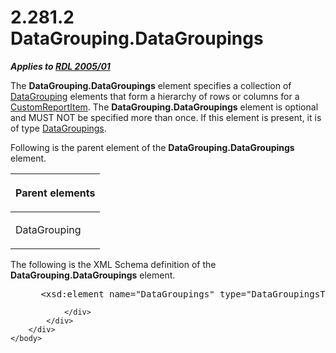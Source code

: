 <html dir="LTR" xmlns:mshelp="http://msdn.microsoft.com/mshelp" xmlns:ddue="http://ddue.schemas.microsoft.com/authoring/2003/5" xmlns:xlink="http://www.w3.org/1999/xlink" xmlns:tool="http://www.microsoft.com/tooltip">
    <head>
        <meta http-equiv="Content-Type" content="text/html; CHARSET=utf-8"></meta>
        <meta name="save" content="history"></meta>
        <title>2.281.2 DataGrouping.DataGroupings</title>
        <xml>
            <mshelp:toctitle title="2.281.2 DataGrouping.DataGroupings"></mshelp:toctitle>
            <mshelp:rltitle title="[MS-RDL]: DataGrouping.DataGroupings"></mshelp:rltitle>
            <mshelp:keyword index="A" term="93f43931-0487-4297-a5fe-71292a69cb01"></mshelp:keyword>
            <mshelp:attr name="DCSext.ContentType" value="open specification"></mshelp:attr>
            <mshelp:attr name="AssetID" value="93f43931-0487-4297-a5fe-71292a69cb01"></mshelp:attr>
            <mshelp:attr name="TopicType" value="kbRef"></mshelp:attr>
            <mshelp:attr name="DCSext.Title" value="[MS-RDL]: DataGrouping.DataGroupings" />
        </xml>
    </head>
    <body>
        <div id="header">
            <h1 class="heading">2.281.2 DataGrouping.DataGroupings</h1>
        </div>
        <div id="mainSection">
            <div id="mainBody">
                <div id="allHistory" class="saveHistory"></div>
                <div id="sectionSection0" class="section" name="collapseableSection">
                    

<p><b><i>Applies to </i></b><a href="3ebe2912-4958-4832-b391-cad1f5e13338.htm"><b><i>RDL 2005/01</i></b></a></p>

<p>The <b>DataGrouping.DataGroupings</b> element specifies a
collection of <a href="824fc1fa-9258-4ee2-80a0-db64f7200b13.htm">DataGrouping</a>
elements that form a hierarchy of rows or columns for a <a href="6bb7b35c-e517-4444-a96b-9f2ccdd1a642.htm">CustomReportItem</a>. The <b>DataGrouping.DataGroupings</b>
element is optional and MUST NOT be specified more than once. If this element
is present, it is of type <a href="e1d5ff30-dca9-4c0a-890f-61e7acd09688.htm">DataGroupings</a>.</p>

<p>Following is the parent element of the <b>DataGrouping.DataGroupings</b>
element.</p>

<table>
 <thead>
  <tr>
   <th>
   <p>Parent elements</p>
   </th>
  </tr>
 </thead>
 <tr>
  <td>
  <p>DataGrouping</p>
  </td>
 </tr>
</table>

<p>The following is the XML Schema definition of the <b>DataGrouping.DataGroupings</b>
element.</p>

<dl>
<dd>
<div><pre> &lt;xsd:element name=&quot;DataGroupings&quot; type=&quot;DataGroupingsType&quot; minOccurs=&quot;0&quot; /&gt;
</pre></div>
</dd></dl>


                </div>
            </div>
        </div>
    </body>
</html>